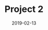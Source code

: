 ---
layout: default

title: "Project 2"
description: "Bla bla bla"
image: "/imgs/test15.jpg"
imagealt: "Default image"
date: 2019-02-13

projectname: "Project 2"
category: "projects"
published: true
comments: true
---